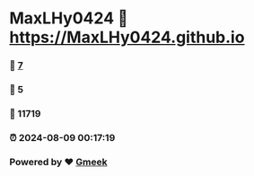 # MaxLHy0424 :link: https://MaxLHy0424.github.io 
### :page_facing_up: [7](https://MaxLHy0424.github.io/tag.html) 
### :speech_balloon: 5 
### :hibiscus: 11719 
### :alarm_clock: 2024-08-09 00:17:19 
### Powered by :heart: [Gmeek](https://github.com/Meekdai/Gmeek)
